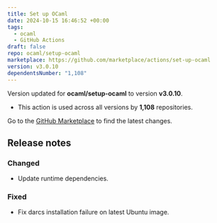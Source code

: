 ```yaml
---
title: Set up OCaml
date: 2024-10-15 16:46:52 +00:00
tags:
  - ocaml
  - GitHub Actions
draft: false
repo: ocaml/setup-ocaml
marketplace: https://github.com/marketplace/actions/set-up-ocaml
version: v3.0.10
dependentsNumber: "1,108"
---
```



Version updated for **ocaml/setup-ocaml** to version **v3.0.10**.
- This action is used across all versions by **1,108** repositories.

Go to the [GitHub Marketplace](https://github.com/marketplace/actions/set-up-ocaml) to find the latest changes.

## Release notes

### Changed

- Update runtime dependencies.

### Fixed

- Fix darcs installation failure on latest Ubuntu image.
